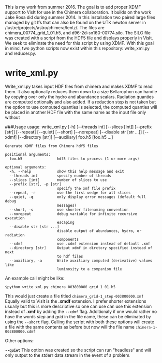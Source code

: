 
This is my work from summer 2016. The goal is to add proper XDMF support to VisIt for use in the Chimera collaboration. It builds on the work Jake Rosa did during summer 2014. In this installation two paired large files managed by git lfs that can also be found on the UTK newton server in /lustre/projects/astro/chimera/lentz/. The files are chimera_00774_grid_1_01.h5, and d96-2d-sn160-00774.silo. The SILO file was created with a script from the HDF5 file and displays properly in VisIt. We seek to eliminate the need for this script by using XDMF. With this goal in mind, two python scripts now exist within this repository: write_xml.py and reducer.py. 

write_xml.py
============
Write_xml.py takes input HDF files from chimera and makes XDMF to read them. It also optionally reduces them down to a size Bellarophon can handle by copying over only the hydro and abundance scalars. Radiation quanties are computed optionally and also added. If a reduction step is not taken but the option to use computed quanties is selected, the computed quanties will be placed in another HDF file with the same name as the input file only without 

###Usage
    usage: write_xml.py [-h] [--threads int] [--slices [int]] [--prefix [str]]
                        [--repeat] [--quiet] [--short] [--norepeat]
                        [--disable str [str ...]] [--xdmf] [--directory [str]]
                        [--auxiliary]
                        foo.h5 [foo.h5 ...]
    
    Generate XDMF files from Chimera hdf5 files
    
    positional arguments:
      foo.h5                hdf5 files to process (1 or more args)
    
    optional arguments:
      -h, --help            show this help message and exit
      --threads int         specify number of threads
      --slices [int]        number of slices to use
      --prefix [str], -p [str]
                            specify the xmf file prefix
      --repeat, -r          use the first wedge for all slices
      --quiet, -q           only display error messages (default full debug
                            messages)
      --short, -s           use shorter filenaming convention
      --norepeat            debug variable for infinite recursive execution
                            escaping
      --disable str [str ...]
                            disable output of abundances, hydro, or radiation
                            components
      --xdmf                use .xdmf extension instead of default .xmf
      --directory [str]     Output xdmf in dirctory specified instead of next 
                            to hdf files
      --auxiliary, -a       Write auxiliary computed (derivative) values like
                            luminosity to a companion file
An example call might be like:

    $python write_xml.py chimera_003800000_grid_1_01.h5

This would just create a file titled `chimera_grid-1_step-003800000.xmf`
Equally valid to VisIt is the __.xmdf__ extension. I prefer shorter extensions usually but this is more descriptive so one can use can use this extension instead of __.xmf__ by adding the `--xdmf` flag. Additionaly if one would rather no have the words _step_ and _grid_ in the file name, these can be eliminated by using the `--short` flag. Calling the script with both these options will create a file with the same contents as before but now will the file name `chimera-1-003800000.xdmf`

Other options:

**`--quiet`**
   This option was created so the script can run "headless" and will only output to the stderr data stream in the event of a problem. 